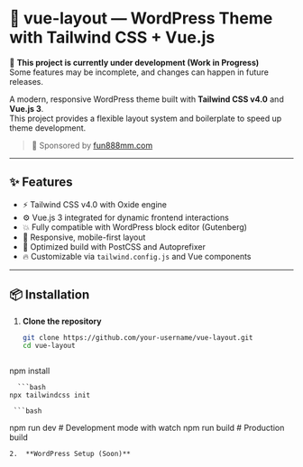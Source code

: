 # 🎨 vue-layout — WordPress Theme with Tailwind CSS + Vue.js

🚧 **This project is currently under development (Work in Progress)**  
Some features may be incomplete, and changes can happen in future releases.

A modern, responsive WordPress theme built with **Tailwind CSS v4.0** and **Vue.js 3**.  
This project provides a flexible layout system and boilerplate to speed up theme development.

> 💖 Sponsored by [fun888mm.com](https://fun888mm.com)

---

## ✨ Features

- ⚡ Tailwind CSS v4.0 with Oxide engine
- ⚙️ Vue.js 3 integrated for dynamic frontend interactions
- 💥 Fully compatible with WordPress block editor (Gutenberg)
- 📱 Responsive, mobile-first layout
- 🚀 Optimized build with PostCSS and Autoprefixer
- 🔥 Customizable via `tailwind.config.js` and Vue components

---

## 📦 Installation

1. **Clone the repository**
   ```bash
   git clone https://github.com/your-username/vue-layout.git
   cd vue-layout
   ```

   ```bash 
  npm install
   ```
     ```bash 
  npx tailwindcss init
   ```
     ```bash 
  npm run dev   # Development mode with watch
  npm run build # Production build
   ```
2.  **WordPress Setup (Soon)**